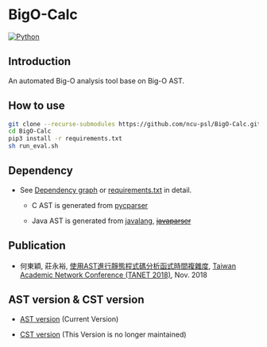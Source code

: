 # BigO-Calc
[![Python](https://img.shields.io/badge/python-3.5.0-blue.svg?style=flat-square)](https://www.python.org/downloads/release/python-350/)

## Introduction
An automated Big-O analysis tool base on Big-O AST.

## How to use
```sh
git clone --recurse-submodules https://github.com/ncu-psl/BigO-Calc.git
cd BigO-Calc
pip3 install -r requirements.txt
sh run_eval.sh
```

## Dependency
* See [Dependency graph](https://github.com/ncu-psl/BigO-Calc/network/dependencies) or [requirements.txt](requirements.txt) in detail.

    * C AST is generated from [pycparser](https://github.com/eliben/pycparser)

    * Java AST is generated from [javalang](https://github.com/c2nes/javalang), ~~[javaparser](https://github.com/javaparser/javaparser)~~

## Publication
* 何東穎, 莊永裕, [使用AST進行靜態程式碼分析函式時間複雜度][TANET_2018_ABOAT], [Taiwan Academic Network Conference (TANET 2018)][TANET], Nov. 2018

[TANET]:https://cis.ncu.edu.tw/SeminarSys/activity/TANET2018/
[TANET_2018_ABOAT]:https://drive.google.com/file/d/1DI91vHIPUzVy0Eb6nXdoB3CwqWpJu9UB

## AST version & CST version
* [AST version](https://github.com/ncu-psl/BigO-Calc/tree/master) (Current Version)

* [CST version](https://github.com/ncu-psl/BigO-Calc/tree/CST) (This Version is no longer maintained)
